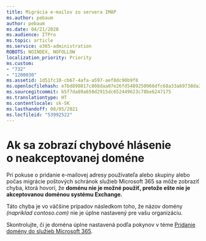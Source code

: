 ```yaml
---
title: Migrácia e-mailov zo servera IMAP
ms.author: pebaum
author: pebaum
ms.date: 04/21/2020
ms.audience: ITPro
ms.topic: article
ms.service: o365-administration
ROBOTS: NOINDEX, NOFOLLOW
localization_priority: Priority
ms.custom:
- "732"
- "1200030"
ms.assetid: 1d51fc10-cb67-4afa-a597-aef8dc90b9f8
ms.openlocfilehash: e7bd898017c808daa07e26fd5489250966dfc68a33a69738da2b694b9af2fb74
ms.sourcegitcommit: b5f7da89a650d2915dc652449623c78be6247175
ms.translationtype: HT
ms.contentlocale: sk-SK
ms.lasthandoff: 08/05/2021
ms.locfileid: "53992522"
---
```

# <a name="when-you-get-a-not-an-accepted-domain-error"></a>Ak sa zobrazí chybové hlásenie o neakceptovanej doméne

Pri pokuse o pridanie e-mailovej adresy používateľa alebo skupiny alebo počas migrácie poštových schránok služieb Microsoft 365 sa môže zobraziť chyba, ktorá hovorí, že **doménu nie je možné použiť, pretože ešte nie je akceptovanou doménou systému Exchange.**
  
Táto chyba je vo väčšine prípadov následkom toho, že názov domény *(napríklad contoso.com)* nie je úplne nastavený pre vašu organizáciu.
  
Skontrolujte, či je doména úplne nastavená podľa pokynov v téme [Pridanie domény do služieb Microsoft 365](https://docs.microsoft.com/microsoft-365/admin/setup/add-domain).
  